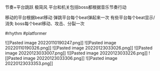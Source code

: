 节奏+平台跳跃 极简风
平台和机关包括boss都根据音乐节奏行动

移动的平台根据beat移动
弹跳平台每个beat弹起来一次
有些平台每个beat显示/消失
boss每个beat移动、攻击、分裂一次


#rhythm #platformer 


![[Pasted image 20220110190247.png]]
![[Pasted image 20220110190326.png]]
![[Pasted image 20220123033026.png]]
![[Pasted image 20220123033007.png]]
![[Pasted image 20220123033226.png]]
![[Pasted image 20220123033306.png]]
![[Pasted image 20220123033353.png]]